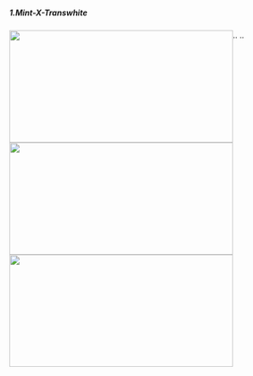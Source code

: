 <html>
<body>


<h5>1.Mint-X-Transwhite</h5>
<div style="float:left;">
<img src="https://user-images.githubusercontent.com/25627737/36888485-b0e67e1c-1e1b-11e8-8541-6af0d6a573e4.png" width="400" height="200">
</div>..
<div style="float:left;">
<img src="https://user-images.githubusercontent.com/25627737/36888485-b0e67e1c-1e1b-11e8-8541-6af0d6a573e4.png" width="400" height="200">
</div>..
<div style="float:left;">
<img src="https://user-images.githubusercontent.com/25627737/36888497-c35012ca-1e1b-11e8-97b8-966259d0bc21.png" width="400" height="200">
</div>
</body>
</html>
